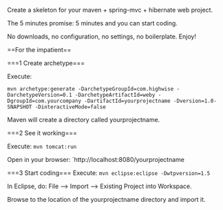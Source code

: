 Create a skeleton for your maven + spring-mvc + hibernate web project.

The 5 minutes promise: 5 minutes and you can start coding.

No downloads, no configuration, no settings, no boilerplate. Enjoy!

==For the impatient==

===1 Create archetype===

Execute:

`mvn archetype:generate -DarchetypeGroupId=com.highwise -DarchetypeVersion=0.1 -DarchetypeArtifactId=weby -DgroupId=com.yourcompany -DartifactId=yourprojectname -Dversion=1.0-SNAPSHOT -DinteractiveMode=false`

Maven will create a directory called yourprojectname.

===2 See it working===

Execute:
`mvn tomcat:run`

Open in your browser:
`http://localhost:8080/yourprojectname

===3 Start coding===
Execute:
`mvn eclipse:eclipse -Dwtpversion=1.5`

In Eclipse, do: File --> Import --> Existing Project into Workspace.

Browse to the location of the yourprojectname directory and import it.
